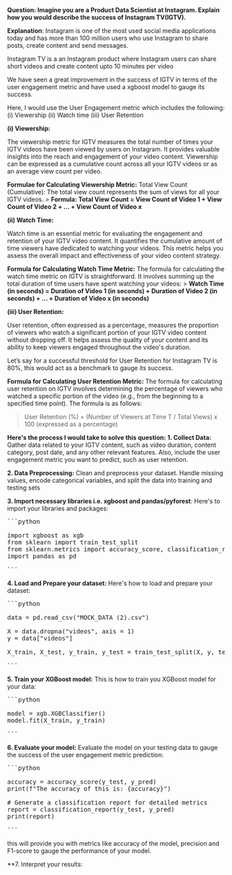 **Question: Imagine you are a Product Data Scientist at Instagram. Explain how you would describe the success of Instagram TV(IGTV).**

**Explanation**:
Instagram is one of the most used social media applications today and has more than 100 million users who use Instagram to share posts, create content and send messages.

Instagram TV is a an Instagram product where Instagram users can share short videos and create content upto 10 minutes per video

We have seen a great improvement in the success of IGTV in terms of the user engagement metric and have used a xgboost model to gauge its success.

Here, I would use the User Engagement metric which includes the following:
	(i) Viewership
    	(ii) Watch time
	(iii) User Retention

**(i) Viewership:**
	
The viewership metric for IGTV measures the total number of times your IGTV videos have been viewed by users on Instagram. It provides valuable insights into the reach and engagement of your video content. Viewership can be expressed as a cumulative count across all your IGTV videos or as an average view count per video.

**Formulae for Calculating Viewership Metric:**
Total View Count (Cumulative):
The total view count represents the sum of views for all your IGTV videos.
    > **Formula: Total View Count = View Count of Video 1 + View Count of Video 2 + ... + View Count of Video x**

**(ii) Watch Time:** 

Watch time is an essential metric for evaluating the engagement and retention of your IGTV video content. It quantifies the cumulative amount of time viewers have dedicated to watching your videos. This metric helps you assess the overall impact and effectiveness of your video content strategy.

**Formula for Calculating Watch Time Metric:**
The formula for calculating the watch time metric on IGTV is straightforward. It involves summing up the total duration of time users have spent watching your videos:
    > **Watch Time (in seconds) = Duration of Video 1 (in seconds) + Duration of Video 2 (in seconds) + ... + Duration of Video x (in seconds)**

**(iii) User Retention:**

User retention, often expressed as a percentage, measures the proportion of viewers who watch a significant portion of your IGTV video content without dropping off. It helps assess the quality of your content and its ability to keep viewers engaged throughout the video's duration.

Let’s say for a successful threshold for User Retention for Instagram TV is 80%, this would act as a benchmark to gauge its success.

**Formula for Calculating User Retention Metric:**
The formula for calculating user retention on IGTV involves determining the percentage of viewers who watched a specific portion of the video (e.g., from the beginning to a specified time point). The formula is as follows:
   > User Retention (%) = (Number of Viewers at Time T / Total Views) x 100 (expressed as a percentage)

**Here's the process I would take to solve this question:**
**1. Collect Data:** Gather data related to your IGTV content, such as video duration, content category, post date, and any other relevant features. Also, include the user engagement metric you want to predict, such as user retention.

**2. Data Preprocessing:** Clean and preprocess your dataset. Handle missing values, encode categorical variables, and split the data into training and testing sets

**3. Import necessary libraries i.e. xgboost and pandas/pyforest**:
Here's to import your libraries and packages:

<pre>
```python

import xgboost as xgb
from sklearn import train_test_split
from sklearn.metrics import accuracy_score, classification_report
import pandas as pd

```
</pre>

**4. Load and Prepare your dataset:**
Here's how to load and prepare your dataset:
<pre>
```python

data = pd.read_csv("MOCK_DATA (2).csv")

X = data.dropna("videos", axis = 1)
y = data["videos"]

X_train, X_test, y_train, y_test = train_test_split(X, y, test_size=0.2, random_state=42)

```
</pre>

**5. Train your XGBoost model:**
This is how to train you XGBoost model for your data:

<pre>
```python

model = xgb.XGBClassifier()
model.fit(X_train, y_train)

```
</pre>

**6. Evaluate your model:**
Evaluate the model on your testing data to gauge the success of the user engagement metric prediction:

<pre>
```python

accuracy = accuracy_score(y_test, y_pred)
print(f"The accuracy of this is: {accuracy}")

# Generate a classification report for detailed metrics
report = classification_report(y_test, y_pred)
print(report)

```
</pre>

this will provide you with metrics like accuracy of the model, precision and F1-score to gauge the performance of your model.

**7. Interpret your results:
